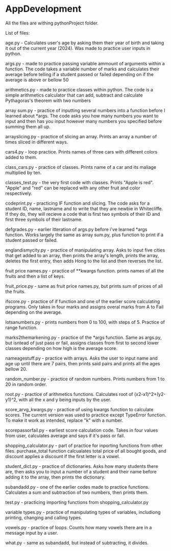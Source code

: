 # AppDevelopment
All the files are withing pythonProject folder.

List of files:

age.py - Calculates user's age by asking them their year of birth and taking it out of the current year (2024). Was made to practice user inputs in python.

args.py - made to practice passing variable ammount of arguments within a function. The code takes a variable number of marks and calculates their average before telling if a student passed or failed depending on if the average is above or bellow 50

arithmetics.py - made to practice classes within python. The code is a simple arithmetics calculator that can add, subtract and calculate Pythagoras's theorem with two numbers 

array sum.py - practice of inputting several numbers into a function before I learned about *args. The code asks you how many numbers you want to input and then has you input however many numbers you specified before summing them all up.

arrayslicing.py - practice of slicing an array. Prints an array a number of times sliced in different ways.

cars4.py - loop practice. Prints names of three cars with different colors added to them.

class_cars.py - practice of classes. Prints name of a car and its maliage multiplied by ten.

classes_test.py - the very first code with classes. Prints "Apple is red". "Apple" and "red" can be replaced with any other fruit and color respectively.

codeprint.py - practicing IF function and slicing. The code asks for a student ID, name, lastname and to write that they are newbie in Whitecliffe. If they do, they will recieve a code that is first two symbols of their ID and first three symbols of their lastname.

defgrades.py - earlier itteration of args.py before i've learned *args function. Works largely the same as array sum.py, plus function to print if a student passed or failed.

englandismycity.py - practice of manipulating array. Asks to input five cities that get added to an array, then prints the array's length, prints the array, deletes the first entry, then adds Hong to the list and then reverses the list.

fruit price names.py - practice of **kwargs function. prints names of all the fruits and then a list of keys.

fruit_price.py - same as fruit price names.py, but prints sum of prices of all the fruits.

ifscore.py - practice of if function and one of the earlier score calculating programs. Only takes in four marks and assigns overal marks from A to Fail depending on the average.

lotsanumbers.py - prints numbers from 0 to 100, with steps of 5. Practice of range function.

marks2themarkening.py - practice of the *args function. Same as args.py, but isntead of just pass or fail, assigns classes from first to second lower classes depending on how high is the average score.

nameagestuff.py - practice with arrays. Asks the user to input name and age up until there are 7 pairs, then prints said pairs and prints all the ages bellow 20.

random_number.py - practice of random numbers. Prints numbers from 1 to 20 in random order.

root.py - practice of arithmetics functions. Calculates root of (x2-x1)^2+(y2-y1)^2, with all the x and y being inputs by the user.

score_arvg_kwargs.py - practice of using kwargs function to calculate scores. The current version was used to practice except TypeError function. To make it work as intended, replace "k" with a number.

scorepassorfail.py - earliest score calculation code. Takes in four values from user, calculates average and says if it's pass or fail.

shopping_calculator.py - part of practice for inporting functions from other files. purchase_total function calcualates total price of all bought goods, and discount applies a discount if the first letter is a vowel.

student_dict.py - practice of dictionaries. Asks how many students there are, then asks you to input a number of a student and their name before adding it to the array, then prints the dictionary.

subandadd.py - one of the earlier codes made to practice functions. Calculates a sum and subtraction of two numbers, then prints them.

test.py - practicing importing functions from shopping_calculator.py

variable types.py - practice of manipulating types of variables, includiong printing, changing and calling types.

vowels.py - practice of loops. Counts how many vowels there are in a message input by a user.

what.py - same as subandadd, but instead of subtracting, it divides.
